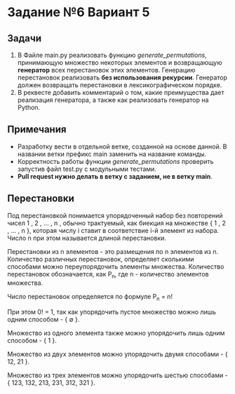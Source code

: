 # Задание №6 Вариант 5
## Задачи  
1. В Файле main.py реализовать функцию *generate_permutations*, принимающую множество некоторых элементов и возвращающую **генератор** всех перестановок этих элементов. Генерацию перестановок реализовать **без использования рекурсии**. Генератор должен возвращать перестановки в лексикографическом порядке.
2. В реквесте добавить комментарий о том, какие преимущества дает реализация генератора, а также как реализовать генератор на Python.
## Примечания  
- Разработку вести в отдельной ветке, созданной на основе данной. В названии ветки префикс main заменить на название команды.
- Корректность работы функции *generate_permutations* проверить запустив файл test.py с модульными тестами.
- **Pull request нужно делать в ветку с заданием, не в ветку main**.
 
## Перестановки
Под перестановкой понимается упорядоченный набор без повторений чисел 1 ,   2 ,   … ,   n , обычно трактуемый, как биекция на множестве { 1 , 2 , … , n }, которая числу i ставит в соответствие i-й элемент из набора. Число n при этом называется длиной перестановки. 

Перестановки из n элементов - это размещения по n элементов из n. Количество различных перестановок, определяет сколькими способами можно переупорядочить элементы множества. Количество перестановок обозначается, как P<sub>n</sub>, где n - количество элементов множества.

Число перестановок определяется по формуле P<sub>n</sub> = n!

При этом 0! = 1, так как упорядочить пустое множество можно лишь одним способом - { ∅ }.

Множество из одного элемента также можно упорядочить лишь одним способом - { 1 }. 

Множество из двух элементов можно упорядочить двумя способами - { 12, 21 }.

Множество из трех элементов можно упорядочить шестью способами - { 123, 132, 213, 231, 312, 321 }.
